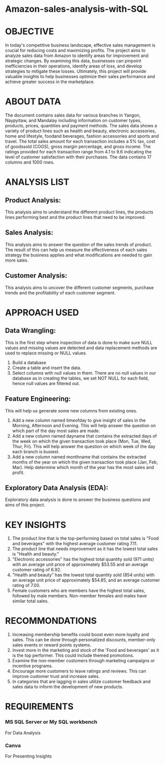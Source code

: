 # Amazon-sales-analysis-with-SQL



# OBJECTIVE
In today's competitive business landscape, effective sales management is crucial for reducing costs and maximizing profits. The project aims to analyze sales data from Amazon to identify areas for improvement and strategic changes. By examining this data, businesses can pinpoint inefficiencies in their operations, identify areas of loss, and develop strategies to mitigate these losses. Ultimately, this project will provide valuable insights to help businesses optimize their sales performance and achieve greater success in the marketplace.

# ABOUT DATA
The document contains sales data for various branches in Yangon, Naypyitaw, and Mandalay including information on customer types, products, prices, quantities and payment methods. The sales data shows a variety of product lines such as health and beauty, electronic accessories, home and lifestyle, foodand beverages, fashion accessories and sports and travel. The total sales amount for each transaction includes a 5% tax, cost of goodssold (COGS), gross margin percentage, and gross income. The ratings provided for each transaction range from 4.1 to 9.6 indicating the level of customer satisfaction with their purchases. The data contains 17 columns and 1000 rows.



# ANALYSIS LIST
## Product Analysis:
This analysis aims to understand the different product lines, the products lines performing best and the product lines that need to be improved.

## Sales Analysis:
This analysis aims to answer the question of the sales trends of product. The result of this can help us measure the effectiveness of each sales strategy the business applies and what modifications are needed to gain more sales.

## Customer Analysis:
This analysis aims to uncover the different customer segments, purchase trends and the profitability of each customer segment.

# APPROACH USED
## Data Wrangling:
This is the first step where inspection of data is done to make sure NULL values and missing values are detected and data replacement methods are used to replace missing or NULL values.
1. Build a database
2. Create a table and insert the data.
3. Select columns with null values in them. There are no null values in our database as in creating the tables, we set NOT  NULL for each field, hence null values are filtered out.

## Feature Engineering:
This will help us generate some new columns from existing ones.
1. Add a new column named timeofday to give insight of sales in the Morning, Afternoon and Evening. This will help answer the question on which part of the day most sales are made.
2. Add a new column named dayname that contains the extracted days of the week on which the given transaction took place (Mon, Tue, Wed, Thur, Fri). This will help answer the question on which week of the day each branch is busiest.
3. Add a new column named monthname that contains the extracted months of the year on which the given transaction took place (Jan, Feb, Mar). Help determine which month of the year has the most sales and profit.

## Exploratory Data Analysis (EDA):
Exploratory data analysis is done to answer the business questions and aims of this project.

# KEY INSIGHTS
1. The product line that is the top-performing based on total sales is "Food and beverages" with the highest average customer rating 7.11.
2. The product line that needs improvement as it has the lowest total sales is "Health and beauty."
3. "Electronic accessories" has the highest total quantity sold (971 units) with an average unit price of approximately $53.55 and an average customer rating of 6.92.
4. "Health and beauty" has the lowest total quantity sold (854 units) with  an average unit price of approximately $54.85, and an average customer rating of 7.00.
5. Female customers who are members have the highest total sales, followed by male members. Non-member females and males have similar total sales.

# RECOMMONDATIONS
1. Increasing membership benefits could boost even more loyalty and sales. This can be done through personalized discounts, member-only sales events or reward points systems.
2. Invest more in the marketing and stock of the 'Food and beverages' as it is the top performer. This could include themed promotions.
3. Examine the non-member customers through marketing campaigns or incentive programs.
4. Encourage more customers to leave ratings and reviews. This can improve customer trust and increase sales.
5. In categories that are lagging in sales utilize customer feedback and sales data to inform the development of new products.

# REQUIREMENTS
### MS SQL Server or My SQL workbench
For Data Analysis
### Canva
For Presenting Insights
